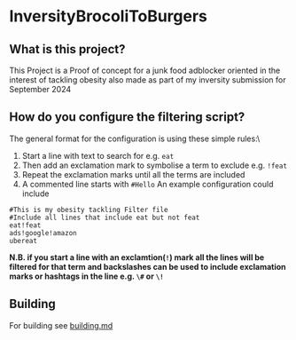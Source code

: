 # InversityBrocoliToBurgers
## What is this project?
This Project is a Proof of concept for a junk food adblocker oriented in the interest of tackling obesity also made as part of my inversity submission for September 2024
## How do you configure the filtering script?
The general format for the configuration is using these simple rules:\
1. Start a line with text to search for e.g. `eat`
2. Then add an exclamation mark to symbolise a term to exclude e.g. `!feat`
3. Repeat the exclamation marks until all the terms are included
4. A commented line starts with `#Hello`
An example configuration could include
```
#This is my obesity tackling Filter file
#Include all lines that include eat but not feat
eat!feat
ads!google!amazon
ubereat
```
**N.B. if you start a line with an exclamtion(`!`) mark all the lines will be filtered for that term and backslashes can be used to include exclamation marks or hashtags in the line e.g. `\#` or `\!`**
## Building
For building see [building.md](https://github.com/OziumPutares/InversityBrocoliToBurgers/blob/main/building.md)
